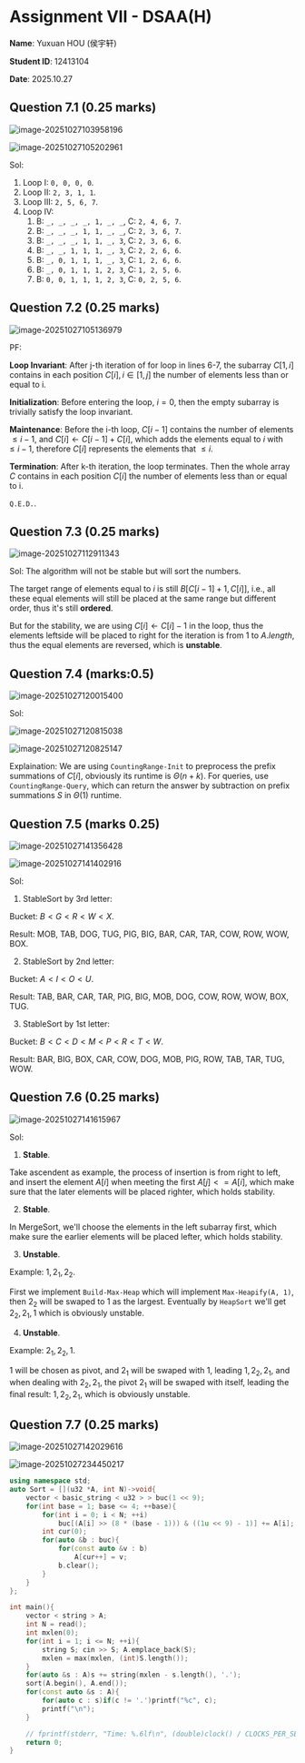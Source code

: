 # Assignment VII - DSAA(H)

**Name**: Yuxuan HOU (侯宇轩)

**Student ID**: 12413104

**Date**: 2025.10.27

## Question 7.1 (0.25 marks)

![image-20251027103958196](./assets/image-20251027103958196.png)

![image-20251027105202961](./assets/image-20251027105202961.png)

Sol: 

1. Loop I: `0, 0, 0, 0`.
2. Loop II: `2, 3, 1, 1`.
3. Loop III: `2, 5, 6, 7`.
4. Loop IV:
    1. B: `_, _, _, _, 1, _, _`, C: `2, 4, 6, 7`.
    2. B: `_, _, _, 1, 1, _, _`, C: `2, 3, 6, 7`.
    3. B: `_, _, _, 1, 1, _, 3`, C: `2, 3, 6, 6`.
    4. B: `_, _, 1, 1, 1, _, 3`, C: `2, 2, 6, 6`.
    5. B: `_, 0, 1, 1, 1, _, 3`, C: `1, 2, 6, 6`.
    6. B: `_, 0, 1, 1, 1, 2, 3`, C: `1, 2, 5, 6`.
    7. B: `0, 0, 1, 1, 1, 2, 3`, C: `0, 2, 5, 6`.

## Question 7.2 (0.25 marks)

![image-20251027105136979](./assets/image-20251027105136979.png)

PF:

**Loop Invariant**: After j-th iteration of for loop in lines 6-7, the subarray $C[1, i]$ contains in each position $C[i], i \in [1, j]$ the number of elements less than or equal to i.

**Initialization**: Before entering the loop, $i = 0$, then the empty subarray is trivially satisfy the loop invariant.

**Maintenance**: Before the i-th loop, $C[i - 1]$ contains the number of elements $\le i - 1$, and $C[i] \leftarrow C[i - 1] + C[i]$, which adds the elements equal to $i$ with $\le i - 1$, therefore $C[i]$ represents the elements that $\le i$.

**Termination**: After k-th iteration, the loop terminates. Then the whole array $C$ contains in each position $C[i]$ the number of elements less than or equal to i.

$\texttt{Q.E.D.}$.

## Question 7.3 (0.25 marks)

![image-20251027112911343](./assets/image-20251027112911343.png)

Sol: The algorithm will not be stable but will sort the numbers.

The target range of elements equal to $i$ is still $B[C[i - 1] + 1, C[i]]$, i.e., all these equal elements will still be placed at the same range but different order, thus it's still **ordered**.

But for the stability, we are using $C[i] \leftarrow C[i] - 1$ in the loop, thus the elements leftside will be placed to right for the iteration is from $1$ to $A.length$, thus the equal elements are reversed, which is **unstable**.

## Question 7.4 (marks:0.5)

![image-20251027120015400](./assets/image-20251027120015400.png) 

Sol:

![image-20251027120815038](./assets/image-20251027120815038.png)

![image-20251027120825147](./assets/image-20251027120825147.png)

Explaination: We are using `CountingRange-Init` to preprocess the prefix summations of $C[i]$, obviously its runtime is $\Theta(n + k)$. For queries, use `CountingRange-Query`, which can return the answer by subtraction on prefix summations $S$ in $\Theta(1)$ runtime.

## Question 7.5 (marks 0.25)

![image-20251027141356428](./assets/image-20251027141356428.png)

![image-20251027141402916](./assets/image-20251027141402916.png)

Sol: 

1. StableSort by 3rd letter:

Bucket: $B < G < R < W < X$.

Result: $\text{MOB, TAB, DOG, TUG, PIG, BIG, BAR, CAR, TAR, COW, ROW, WOW, BOX}$.

2. StableSort by 2nd letter:

Bucket: $A < I < O < U$.

Result: $\text{TAB, BAR, CAR, TAR, PIG, BIG, MOB, DOG, COW, ROW, WOW, BOX, TUG}$.

3. StableSort by 1st letter:

Bucket: $B < C < D < M < P < R < T < W$.

Result: $\text{BAR, BIG, BOX, CAR, COW, DOG, MOB, PIG, ROW, TAB, TAR, TUG, WOW}$.

## Question 7.6 (0.25 marks)

![image-20251027141615967](./assets/image-20251027141615967.png)

Sol:

1. **Stable**.

Take ascendent as example, the process of insertion is from right to left, and insert the element $A[i]$ when meeting the first $A[j] <= A[i]$, which make sure that the later elements will be placed righter, which holds stability.

2. **Stable**.

In MergeSort, we'll choose the elements in the left subarray first, which make sure the earlier elements will be placed lefter, which holds stability.

3. **Unstable**.

Example: $1, 2_1, 2_2$.

First we implement `Build-Max-Heap` which will implement `Max-Heapify(A, 1)`, then $2_2$ will be swaped to $1$ as the largest. Eventually by `HeapSort` we'll get $2_2, 2_1, 1$ which is obviously unstable.

4. **Unstable**.

Example: $2_1, 2_2, 1$.

$1$ will be chosen as pivot, and $2_1$ will be swaped with $1$, leading $1, 2_2, 2_1$, and when dealing with $2_2, 2_1$, the pivot $2_1$ will be swaped with itself, leading the final result: $1, 2_2, 2_1$, which is obviously unstable.

## Question 7.7 (0.25 marks)

![image-20251027142029616](./assets/image-20251027142029616.png)

![image-20251027234450217](./assets/image-20251027234450217.png)

```cpp
using namespace std;
auto Sort = [](u32 *A, int N)->void{
    vector < basic_string < u32 > > buc(1 << 9);
    for(int base = 1; base <= 4; ++base){
        for(int i = 0; i < N; ++i)
            buc[(A[i] >> (8 * (base - 1))) & ((1u << 9) - 1)] += A[i];
        int cur(0);
        for(auto &b : buc){
            for(const auto &v : b)
                A[cur++] = v;
            b.clear();
        }
    }
};
```

```cpp
int main(){
    vector < string > A;
    int N = read();
    int mxlen(0);
    for(int i = 1; i <= N; ++i){
        string S; cin >> S; A.emplace_back(S);
        mxlen = max(mxlen, (int)S.length());
    }
    for(auto &s : A)s += string(mxlen - s.length(), '.');
    sort(A.begin(), A.end());
    for(const auto &s : A){
        for(auto c : s)if(c != '.')printf("%c", c);
        printf("\n");
    }

    // fprintf(stderr, "Time: %.6lf\n", (double)clock() / CLOCKS_PER_SEC);
    return 0;
}
```

